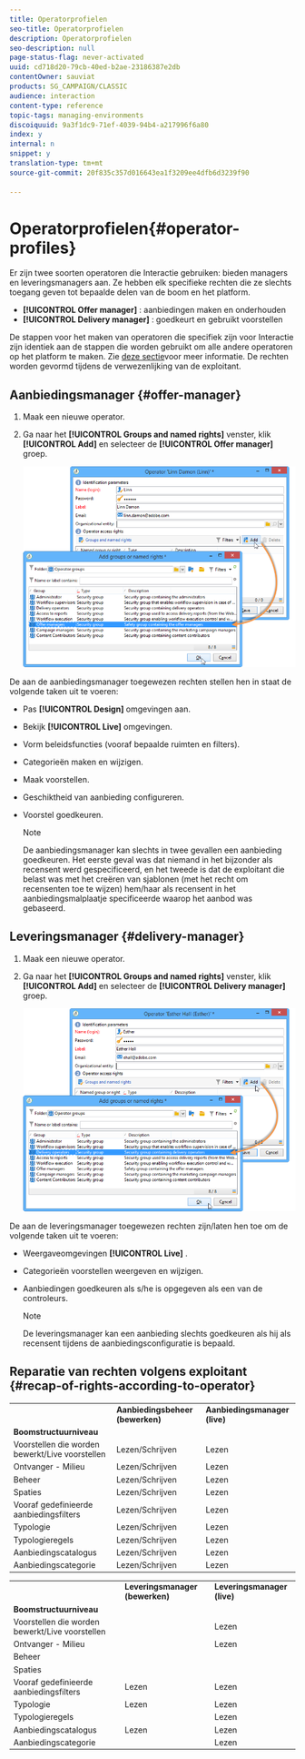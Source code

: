 ```yaml
---
title: Operatorprofielen
seo-title: Operatorprofielen
description: Operatorprofielen
seo-description: null
page-status-flag: never-activated
uuid: cd718d20-79cb-40ed-b2ae-23186387e2db
contentOwner: sauviat
products: SG_CAMPAIGN/CLASSIC
audience: interaction
content-type: reference
topic-tags: managing-environments
discoiquuid: 9a3f1dc9-71ef-4039-94b4-a217996f6a80
index: y
internal: n
snippet: y
translation-type: tm+mt
source-git-commit: 20f835c357d016643ea1f3209ee4dfb6d3239f90

---
```



# Operatorprofielen{#operator-profiles}

Er zijn twee soorten operatoren die Interactie gebruiken: bieden managers en leveringsmanagers aan. Ze hebben elk specifieke rechten die ze slechts toegang geven tot bepaalde delen van de boom en het platform.

* **[!UICONTROL Offer manager]** : aanbiedingen maken en onderhouden
* **[!UICONTROL Delivery manager]** : goedkeurt en gebruikt voorstellen

De stappen voor het maken van operatoren die specifiek zijn voor Interactie zijn identiek aan de stappen die worden gebruikt om alle andere operatoren op het platform te maken. Zie [deze sectie](../../platform/using/access-management.md#creating-an-operator)voor meer informatie. De rechten worden gevormd tijdens de verwezenlijking van de exploitant.

## Aanbiedingsmanager {#offer-manager}

1. Maak een nieuwe operator.
1. Ga naar het **[!UICONTROL Groups and named rights]** venster, klik **[!UICONTROL Add]** en selecteer de **[!UICONTROL Offer manager]** groep.

   ![](assets/offer_operators_create_001.png)

De aan de aanbiedingsmanager toegewezen rechten stellen hen in staat de volgende taken uit te voeren:

* Pas **[!UICONTROL Design]** omgevingen aan.
* Bekijk **[!UICONTROL Live]** omgevingen.
* Vorm beleidsfuncties (vooraf bepaalde ruimten en filters).
* Categorieën maken en wijzigen.
* Maak voorstellen.
* Geschiktheid van aanbieding configureren.
* Voorstel goedkeuren.

   >[!NOTE]
   >
   >De aanbiedingsmanager kan slechts in twee gevallen een aanbieding goedkeuren. Het eerste geval was dat niemand in het bijzonder als recensent werd gespecificeerd, en het tweede is dat de exploitant die belast was met het creëren van sjablonen (met het recht om recensenten toe te wijzen) hem/haar als recensent in het aanbiedingsmalplaatje specificeerde waarop het aanbod was gebaseerd.

## Leveringsmanager {#delivery-manager}

1. Maak een nieuwe operator.
1. Ga naar het **[!UICONTROL Groups and named rights]** venster, klik **[!UICONTROL Add]** en selecteer de **[!UICONTROL Delivery manager]** groep.

   ![](assets/offer_operators_create_002.png)

De aan de leveringsmanager toegewezen rechten zijn/laten hen toe om de volgende taken uit te voeren:

* Weergaveomgevingen **[!UICONTROL Live]** .
* Categorieën voorstellen weergeven en wijzigen.
* Aanbiedingen goedkeuren als s/he is opgegeven als een van de controleurs.

   >[!NOTE]
   >
   >De leveringsmanager kan een aanbieding slechts goedkeuren als hij als recensent tijdens de aanbiedingsconfiguratie is bepaald.

## Reparatie van rechten volgens exploitant {#recap-of-rights-according-to-operator}

<table> 
 <tbody> 
  <tr> 
   <td> </td> 
   <td> <strong>Aanbiedingsbeheer (bewerken)</strong><br /> </td> 
   <td> <strong>Aanbiedingsmanager (live)</strong><br /> </td> 
  </tr> 
  <tr> 
   <td> <strong>Boomstructuurniveau</strong><br /> </td> 
   <td> </td> 
   <td> </td> 
  </tr> 
  <tr> 
   <td> Voorstellen die worden bewerkt/Live voorstellen<br /> </td> 
   <td> Lezen/Schrijven<br /> </td> 
   <td> Lezen<br /> </td> 
  </tr> 
  <tr> 
   <td> Ontvanger - Milieu<br /> </td> 
   <td> Lezen/Schrijven<br /> </td> 
   <td> Lezen<br /> </td> 
  </tr> 
  <tr> 
   <td> Beheer<br /> </td> 
   <td> Lezen/Schrijven<br /> </td> 
   <td> Lezen<br /> </td> 
  </tr> 
  <tr> 
   <td> Spaties<br /> </td> 
   <td> Lezen/Schrijven<br /> </td> 
   <td> Lezen<br /> </td> 
  </tr> 
  <tr> 
   <td> Vooraf gedefinieerde aanbiedingsfilters<br /> </td> 
   <td> Lezen/Schrijven<br /> </td> 
   <td> Lezen<br /> </td> 
  </tr> 
  <tr> 
   <td> Typologie<br /> </td> 
   <td> Lezen/Schrijven<br /> </td> 
   <td> Lezen<br /> </td> 
  </tr> 
  <tr> 
   <td> Typologieregels<br /> </td> 
   <td> Lezen/Schrijven<br /> </td> 
   <td> Lezen<br /> </td> 
  </tr> 
  <tr> 
   <td> Aanbiedingscatalogus<br /> </td> 
   <td> Lezen/Schrijven<br /> </td> 
   <td> Lezen<br /> </td> 
  </tr> 
  <tr> 
   <td> Aanbiedingscategorie<br /> </td> 
   <td> Lezen/Schrijven<br /> </td> 
   <td> Lezen<br /> </td> 
  </tr> 
 </tbody> 
</table>

<table> 
 <tbody> 
  <tr> 
   <td> </td> 
   <td> <strong>Leveringsmanager (bewerken)</strong><br /> </td> 
   <td> <strong>Leveringsmanager (live)</strong><br /> </td> 
  </tr> 
  <tr> 
   <td> <strong>Boomstructuurniveau</strong><br /> </td> 
   <td> </td> 
   <td> </td> 
  </tr> 
  <tr> 
   <td> Voorstellen die worden bewerkt/Live voorstellen<br /> </td> 
   <td> </td> 
   <td> Lezen<br /> </td> 
  </tr> 
  <tr> 
   <td> Ontvanger - Milieu<br /> </td> 
   <td> </td> 
   <td> Lezen<br /> </td> 
  </tr> 
  <tr> 
   <td> Beheer<br /> </td> 
   <td> </td> 
   <td> </td> 
  </tr> 
  <tr> 
   <td> Spaties<br /> </td> 
   <td> </td> 
   <td> </td> 
  </tr> 
  <tr> 
   <td> Vooraf gedefinieerde aanbiedingsfilters<br /> </td> 
   <td> Lezen<br /> </td> 
   <td> Lezen<br /> </td> 
  </tr> 
  <tr> 
   <td> Typologie<br /> </td> 
   <td> Lezen<br /> </td> 
   <td> Lezen<br /> </td> 
  </tr> 
  <tr> 
   <td> Typologieregels<br /> </td> 
   <td> </td> 
   <td> Lezen<br /> </td> 
  </tr> 
  <tr> 
   <td> Aanbiedingscatalogus<br /> </td> 
   <td> Lezen<br /> </td> 
   <td> Lezen<br /> </td> 
  </tr> 
  <tr> 
   <td> Aanbiedingscategorie<br /> </td> 
   <td> </td> 
   <td> Lezen<br /> </td> 
  </tr> 
 </tbody> 
</table>

